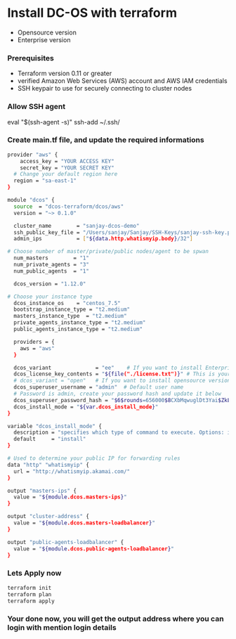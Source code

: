 # Install DC-OS with terraform
- Opensource version
- Enterprise version

### Prerequisites
- Terraform version 0.11 or greater
- verified Amazon Web Services (AWS) account and AWS IAM credentials
- SSH keypair to use for securely connecting to cluster nodes

### Allow SSH agent 
eval "$(ssh-agent -s)"
ssh-add ~/.ssh/<your-key-name>

### Create main.tf file, and update the required informations

```bash
provider "aws" {
    access_key = "YOUR ACCESS KEY"
    secret_key = "YOUR SECRET KEY"
  # Change your default region here
  region = "sa-east-1"
}

module "dcos" {
  source  = "dcos-terraform/dcos/aws"
  version = "~> 0.1.0"

  cluster_name        = "sanjay-dcos-demo"
  ssh_public_key_file = "/Users/sanjay/Sanjay/SSH-Keys/sanjay-ssh-key.pub" # Specify your public key for making connection to nodes which you allowed via SSH Agent to connect
  admin_ips           = ["${data.http.whatismyip.body}/32"]

# Choose number of master/private/public nodes/agent to be spwan
  num_masters        = "1"
  num_private_agents = "3"
  num_public_agents  = "1"

  dcos_version = "1.12.0"

# Choose your instance type
  dcos_instance_os    = "centos_7.5"
  bootstrap_instance_type = "t2.medium"
  masters_instance_type  = "t2.medium"
  private_agents_instance_type = "t2.medium"
  public_agents_instance_type = "t2.medium"

  providers = {
    aws = "aws"
  }

  dcos_variant              = "ee"    # If you want to install Enterprise version
  dcos_license_key_contents = "${file("./license.txt")}" # This is your license file and required when your installing the EE version
  # dcos_variant = "open"   # If you want to install opensource version
  dcos_superuser_username = "admin"  # Default user name
  # Password is admin, create your password hash and update it below 
  dcos_superuser_password_hash = "$6$rounds=656000$8CXbMqwuglDt3Yai$ZkLEj8zS.GmPGWt.dhwAv0.XsjYXwVHuS9aHh3DMcfGaz45OpGxC5oQPXUUpFLMkqlXCfhXMloIzE0Xh8VwHJ."
  dcos_install_mode = "${var.dcos_install_mode}"
}

variable "dcos_install_mode" {
  description = "specifies which type of command to execute. Options: install or upgrade"
  default     = "install"
}

# Used to determine your public IP for forwarding rules
data "http" "whatismyip" {
  url = "http://whatismyip.akamai.com/"
}

output "masters-ips" {
  value = "${module.dcos.masters-ips}"
}

output "cluster-address" {
  value = "${module.dcos.masters-loadbalancer}"
}

output "public-agents-loadbalancer" {
  value = "${module.dcos.public-agents-loadbalancer}"
}
```

### Lets Apply now
```bash
terraform init
terraform plan
terraform apply
```

### Your done now, you will get the output address where you can login with mention login details

